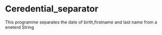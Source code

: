 # Ceredential_separator
 This programme separates the date of birth,firstname and last name from a eneterd String
